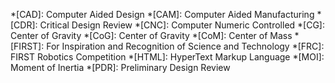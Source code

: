 <!-- 
When adding items to the glossary below, include them in docs/misc/glossary.md as well.
 -->

*[CAD]: Computer Aided Design
*[CAM]: Computer Aided Manufacturing
*[CDR]: Critical Design Review
*[CNC]: Computer Numeric Controlled
*[CG]: Center of Gravity
*[CoG]: Center of Gravity
*[CoM]: Center of Mass
*[FIRST]: For Inspiration and Recognition of Science and Technology
*[FRC]: FIRST Robotics Competition
*[HTML]: HyperText Markup Language
*[MOI]: Moment of Inertia
*[PDR]: Preliminary Design Review
